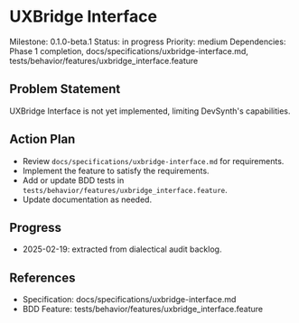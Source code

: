 # UXBridge Interface
Milestone: 0.1.0-beta.1
Status: in progress
Priority: medium
Dependencies: Phase 1 completion, docs/specifications/uxbridge-interface.md, tests/behavior/features/uxbridge_interface.feature

## Problem Statement
UXBridge Interface is not yet implemented, limiting DevSynth's capabilities.


## Action Plan
- Review `docs/specifications/uxbridge-interface.md` for requirements.
- Implement the feature to satisfy the requirements.
- Add or update BDD tests in `tests/behavior/features/uxbridge_interface.feature`.
- Update documentation as needed.

## Progress
- 2025-02-19: extracted from dialectical audit backlog.

## References
- Specification: docs/specifications/uxbridge-interface.md
- BDD Feature: tests/behavior/features/uxbridge_interface.feature
